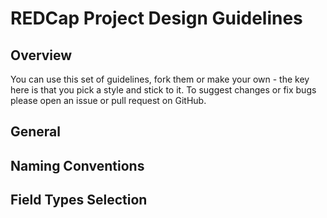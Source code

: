# REDCap Project Design Guidelines

## Overview
You can use this set of guidelines, fork them or make your own - the key here is that you pick a style and stick to it. To suggest changes or fix bugs please open an issue or pull request on GitHub.

## General

## Naming Conventions

## Field Types Selection
